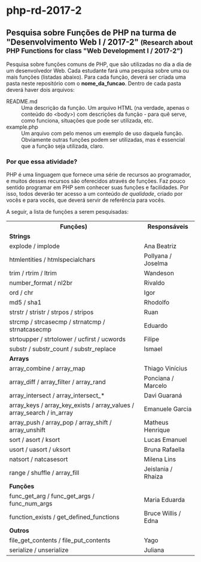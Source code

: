 <h1>php-rd-2017-2</h1>
<h2>Pesquisa sobre Funções de PHP na turma de "Desenvolvimento Web I / 2017-2" <small>(Research about PHP Functions for class "Web Development I / 2017-2")</small></h2>
<p>
    Pesquisa sobre funções comuns de PHP, que são utilizadas no dia a dia de um desenvolvedor Web.
    Cada estudante fará uma pesquisa sobre uma ou mais funções (listadas abaixo). Para cada função, deverá ser criada uma pasta neste repositório com o <strong>nome_da_funcao</strong>. Dentro de cada pasta deverá haver dois arquivos:
</p>
<dl>
    <dt>README.md</dt>
    <dd>Uma descrição da função. Um arquivo HTML (na verdade, apenas o conteúdo do &lt;body&gt;) com descrições da função - para quê serve, como funciona, situações que pode ser utilizada, etc.</dd>
    <dt>example.php</dt>
    <dd>Um arquivo com pelo menos um exemplo de uso daquela função. Obviamente outras funções podem ser utilizadas, mas é essencial que a função seja utilizada, claro.</dd>
</dl>
<h3>Por que essa atividade?</h3>
<p>
    PHP é uma linguagem que fornece uma série de recursos ao programador, e muitos desses recursos são oferecidos através de funções. Faz pouco sentido programar em PHP sem conhecer suas funções e facilidades. Por isso, todos deverão ter acesso a um conteúdo <em>de qualidade</em>, criado por vocês e para vocês, que deverá servir de referência para vocês.
</p>
<p>
    A seguir, a lista de funções a serem pesquisadas:
</p>
<table>
    <tr>
        <th>Funções)</th>
        <th>Responsáveis</th>
    </tr>
    <tr>
        <td colspan="2"><strong>Strings</strong></td>
    </tr>
    <tr>
        <td>explode / implode</td>
        <td>Ana Beatriz</td>
    </tr>
    <tr>
        <td>htmlentities / htmlspecialchars</td>
        <td>Pollyana / Joselma</td>
    </tr>
    <tr>
        <td>trim / rtrim / ltrim</td>
        <td>Wandeson</td>
    </tr>
    <tr>
        <td>number_format / nl2br</td>
        <td>Rivaldo</td>
    </tr>
    <tr>
        <td>ord / chr</td>
        <td>Igor</td>
    </tr>
    <tr>
        <td>md5 / sha1</td>
        <td>Rhodolfo</td>
    </tr>
    <tr>
        <td>strstr / stristr / strpos / stripos</td>
        <td>Ruan</td>
    </tr>
    <tr>
        <td>strcmp / strcasecmp / strnatcmp / strnatcasecmp</td>
        <td>Eduardo</td>
    </tr>
    <tr>
        <td>strtoupper / strtolower / ucfirst / ucwords</td>
        <td>Filipe</td>
    </tr>
    <tr>
        <td>substr / substr_count / substr_replace</td>
        <td>Ismael</td>
    </tr>
    <tr>
        <td colspan="2"><strong>Arrays</strong></td>
    </tr>
    <tr>
        <td>array_combine / array_map</td>
        <td>Thiago Vinícius</td>
    </tr>
    <tr>
        <td>array_diff / array_filter / array_rand</td>
        <td>Ponciana / Marcelo</td>
    </tr>
    <tr>
        <td>array_intersect / array_intersect_*</td>
        <td>Davi Guaraná</td>
    </tr>
    <tr>
        <td>array_keys / array_key_exists / array_values / array_search / in_array</td>
        <td>Emanuele Garcia</td>
    </tr>
    <tr>
        <td>array_push / array_pop / array_shift / array_unshift</td>
        <td>Matheus Henrique</td>
    </tr>
    <tr>
        <td>sort / asort / ksort</td>
        <td>Lucas Emanuel</td>
    </tr>
    <tr>
        <td>usort / uasort / uksort</td>
        <td>Bruna Rafaella</td>
    </tr>
    <tr>
        <td>natsort / natcasesort</td>
        <td>Milena Lins</td>
    </tr>
    <tr>
        <td>range / shuffle / array_fill</td>
        <td>Jeislania / Rhaiza</td>
    </tr>
    <tr>
        <td colspan="2"><strong>Funções</strong></td>
    </tr>
    <tr>
        <td>func_get_arg / func_get_args / func_num_args</td>
        <td>Maria Eduarda</td>
    </tr>
    <tr>
        <td>function_exists / get_defined_functions</td>
        <td>Bruce Willis / Edna</td>
    </tr>
    <tr>
        <td colspan="2"><strong>Outros</strong></td>
    </tr>
    <tr>
        <td>file_get_contents / file_put_contents</td>
        <td>Yago</td>
    </tr>
    <tr>
        <td>serialize / unserialize</td>
        <td>Juliana</td>
    </tr>
</table>